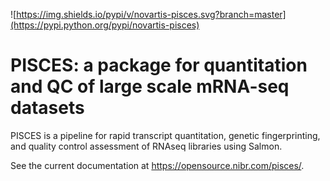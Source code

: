 ![https://img.shields.io/pypi/v/novartis-pisces.svg?branch=master](https://pypi.python.org/pypi/novartis-pisces)

# PISCES: a package for quantitation and QC of large scale mRNA-seq datasets

PISCES is a pipeline for rapid transcript quantitation, genetic fingerprinting, and quality control assessment of RNAseq libraries using Salmon.

See the current documentation at https://opensource.nibr.com/pisces/.
